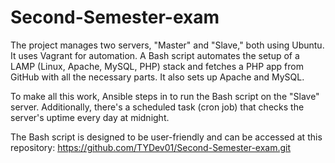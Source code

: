 # Second-Semester-exam

The project manages two servers, "Master" and "Slave," both using Ubuntu. It uses Vagrant for automation. A Bash script automates the setup of a LAMP (Linux, Apache, MySQL, PHP) stack and fetches a PHP app from GitHub with all the necessary parts. It also sets up Apache and MySQL.

To make all this work, Ansible steps in to run the Bash script on the "Slave" server. Additionally, there's a scheduled task (cron job) that checks the server's uptime every day at midnight.

The Bash script is designed to be user-friendly and can be accessed at this repository: https://github.com/TYDev01/Second-Semester-exam.git